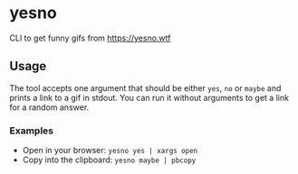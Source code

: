 # yesno
CLI to get funny gifs from https://yesno.wtf

## Usage

The tool accepts one argument that should be either `yes`, `no` or `maybe` and prints a link to a
gif in stdout. You can run it without arguments to get a link for a random answer.

### Examples

- Open in your browser: `yesno yes | xargs open`
- Copy into the clipboard: `yesno maybe | pbcopy`

